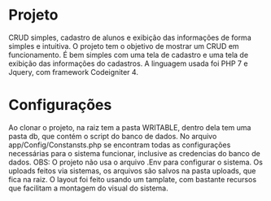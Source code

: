 # Projeto
CRUD simples, cadastro de alunos e exibição das informações de forma simples e intuitiva.
O projeto tem o objetivo de mostrar um CRUD em funcionamento. É bem simples com uma tela de cadastro e uma tela de exibição das informações do cadastros.
A linguagem usada foi PHP 7  e Jquery, com framework Codeigniter 4.
# Configurações
Ao clonar o projeto, na raiz tem a pasta WRITABLE, dentro dela tem uma pasta db, que contém o script do banco de dados.
No arquivo app/Config/Constansts.php se encontram todas as configurações necessárias para o sistema funcionar, inclusive as credencias do banco de dados.
OBS: O projeto não usa o arquivo .Env para configurar o sistema.
Os uploads feitos via sistemas, os arquivos são salvos na pasta uploads, que fica na raiz.
O layout foi feito usando um tamplate, com bastante recursos que facilitam a montagem do visual do sistema.
